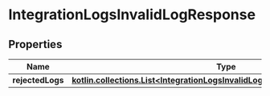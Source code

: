 
# IntegrationLogsInvalidLogResponse

## Properties
| Name | Type | Description | Notes |
| ------------ | ------------- | ------------- | ------------- |
| **rejectedLogs** | [**kotlin.collections.List&lt;IntegrationLogsInvalidLogResponseRejectedLogsInner&gt;**](IntegrationLogsInvalidLogResponseRejectedLogsInner.md) |  |  [optional] |



